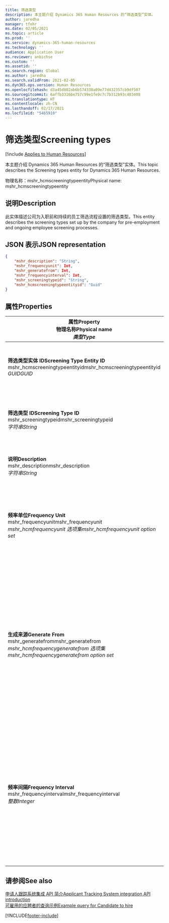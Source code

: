 ```yaml
---
title: 筛选类型
description: 本主题介绍 Dynamics 365 Human Resources 的“筛选类型”实体。
author: jaredha
manager: tfehr
ms.date: 02/05/2021
ms.topic: article
ms.prod: ''
ms.service: dynamics-365-human-resources
ms.technology: ''
audience: Application User
ms.reviewer: anbichse
ms.custom: ''
ms.assetid: ''
ms.search.region: Global
ms.author: jaredha
ms.search.validFrom: 2021-02-05
ms.dyn365.ops.version: Human Resources
ms.openlocfilehash: d3a45d802ab6b574338a09e77d432357cb9df507
ms.sourcegitcommit: 6affb3316be757c99e1fe9c7c7b312b93c483408
ms.translationtype: HT
ms.contentlocale: zh-CN
ms.lasthandoff: 02/17/2021
ms.locfileid: "5465910"
---
```

# <a name="screening-types"></a><span data-ttu-id="c6a0c-103">筛选类型</span><span class="sxs-lookup"><span data-stu-id="c6a0c-103">Screening types</span></span>

[!include [Applies to Human Resources](../includes/applies-to-hr.md)]

<span data-ttu-id="c6a0c-104">本主题介绍 Dynamics 365 Human Resources 的“筛选类型”实体。</span><span class="sxs-lookup"><span data-stu-id="c6a0c-104">This topic describes the Screening types entity for Dynamics 365 Human Resources.</span></span>

<span data-ttu-id="c6a0c-105">物理名称：mshr_hcmscreeningtypeentity</span><span class="sxs-lookup"><span data-stu-id="c6a0c-105">Physical name: mshr_hcmscreeningtypeentity</span></span>

## <a name="description"></a><span data-ttu-id="c6a0c-106">说明</span><span class="sxs-lookup"><span data-stu-id="c6a0c-106">Description</span></span>

<span data-ttu-id="c6a0c-107">此实体描述公司为入职前和持续的员工筛选流程设置的筛选类型。</span><span class="sxs-lookup"><span data-stu-id="c6a0c-107">This entity describes the screening types set up by the company for pre-employment and ongoing employee screening processes.</span></span>

## <a name="json-representation"></a><span data-ttu-id="c6a0c-108">JSON 表示</span><span class="sxs-lookup"><span data-stu-id="c6a0c-108">JSON representation</span></span>

```json
{
    "mshr_description": "String",
    "mshr_frequencyunit": Int,
    "mshr_generatefrom": Int,
    "mshr_frequencyinterval": Int,
    "mshr_screeningtypeid": "String",
    "mshr_hcmscreeningtypeentityid": "Guid"
}
```

## <a name="properties"></a><span data-ttu-id="c6a0c-109">属性</span><span class="sxs-lookup"><span data-stu-id="c6a0c-109">Properties</span></span>

| <span data-ttu-id="c6a0c-110">属性</span><span class="sxs-lookup"><span data-stu-id="c6a0c-110">Property</span></span><br><span data-ttu-id="c6a0c-111">**物理名称**</span><span class="sxs-lookup"><span data-stu-id="c6a0c-111">**Physical name**</span></span><br><span data-ttu-id="c6a0c-112">**_类型_**</span><span class="sxs-lookup"><span data-stu-id="c6a0c-112">**_Type_**</span></span> | <span data-ttu-id="c6a0c-113">使用</span><span class="sxs-lookup"><span data-stu-id="c6a0c-113">Use</span></span> | <span data-ttu-id="c6a0c-114">说明</span><span class="sxs-lookup"><span data-stu-id="c6a0c-114">Description</span></span> |
| --- | --- | --- |
| <span data-ttu-id="c6a0c-115">**筛选类型实体 ID**</span><span class="sxs-lookup"><span data-stu-id="c6a0c-115">**Screening Type Entity ID**</span></span><br><span data-ttu-id="c6a0c-116">mshr_hcmscreeningtypeentityid</span><span class="sxs-lookup"><span data-stu-id="c6a0c-116">mshr_hcmscreeningtypeentityid</span></span><br><span data-ttu-id="c6a0c-117">*GUID*</span><span class="sxs-lookup"><span data-stu-id="c6a0c-117">*GUID*</span></span> | <span data-ttu-id="c6a0c-118">只读</span><span class="sxs-lookup"><span data-stu-id="c6a0c-118">Read-only</span></span><br><span data-ttu-id="c6a0c-119">必填</span><span class="sxs-lookup"><span data-stu-id="c6a0c-119">Required</span></span><br><span data-ttu-id="c6a0c-120">系统生成</span><span class="sxs-lookup"><span data-stu-id="c6a0c-120">System-generated</span></span> | <span data-ttu-id="c6a0c-121">筛选类型记录的唯一主要标识符。</span><span class="sxs-lookup"><span data-stu-id="c6a0c-121">Unique primary identifier for the screening type record.</span></span> |
| <span data-ttu-id="c6a0c-122">**筛选类型 ID**</span><span class="sxs-lookup"><span data-stu-id="c6a0c-122">**Screening Type ID**</span></span><br><span data-ttu-id="c6a0c-123">mshr_screeningtypeid</span><span class="sxs-lookup"><span data-stu-id="c6a0c-123">mshr_screeningtypeid</span></span><br><span data-ttu-id="c6a0c-124">*字符串*</span><span class="sxs-lookup"><span data-stu-id="c6a0c-124">*String*</span></span> | <span data-ttu-id="c6a0c-125">读/写</span><span class="sxs-lookup"><span data-stu-id="c6a0c-125">Read/write</span></span><br><span data-ttu-id="c6a0c-126">必填</span><span class="sxs-lookup"><span data-stu-id="c6a0c-126">Required</span></span> | <span data-ttu-id="c6a0c-127">用户定义的筛选类型的唯一标识符。</span><span class="sxs-lookup"><span data-stu-id="c6a0c-127">User-defined unique identifier for the screening type.</span></span> |
| <span data-ttu-id="c6a0c-128">**说明**</span><span class="sxs-lookup"><span data-stu-id="c6a0c-128">**Description**</span></span><br><span data-ttu-id="c6a0c-129">mshr_description</span><span class="sxs-lookup"><span data-stu-id="c6a0c-129">mshr_description</span></span><br><span data-ttu-id="c6a0c-130">*字符串*</span><span class="sxs-lookup"><span data-stu-id="c6a0c-130">*String*</span></span> | <span data-ttu-id="c6a0c-131">读/写</span><span class="sxs-lookup"><span data-stu-id="c6a0c-131">Read/write</span></span><br><span data-ttu-id="c6a0c-132">必填</span><span class="sxs-lookup"><span data-stu-id="c6a0c-132">Required</span></span> | <span data-ttu-id="c6a0c-133">筛选类型的描述。</span><span class="sxs-lookup"><span data-stu-id="c6a0c-133">The description of the screening type.</span></span> |
| <span data-ttu-id="c6a0c-134">**频率单位**</span><span class="sxs-lookup"><span data-stu-id="c6a0c-134">**Frequency Unit**</span></span><br><span data-ttu-id="c6a0c-135">mshr_frequencyunit</span><span class="sxs-lookup"><span data-stu-id="c6a0c-135">mshr_frequencyunit</span></span><br><span data-ttu-id="c6a0c-136">*mshr_hcmfrequencyunit 选项集*</span><span class="sxs-lookup"><span data-stu-id="c6a0c-136">*mshr_hcmfrequencyunit option set*</span></span> | <span data-ttu-id="c6a0c-137">读/写</span><span class="sxs-lookup"><span data-stu-id="c6a0c-137">Read/write</span></span><br><span data-ttu-id="c6a0c-138">必填</span><span class="sxs-lookup"><span data-stu-id="c6a0c-138">Required</span></span> | <span data-ttu-id="c6a0c-139">描述必须为分配的人员完成的筛选的频率。</span><span class="sxs-lookup"><span data-stu-id="c6a0c-139">Describes the frequency with which the screening must be completed for the assigned person.</span></span> |
| <span data-ttu-id="c6a0c-140">**生成来源**</span><span class="sxs-lookup"><span data-stu-id="c6a0c-140">**Generate From**</span></span><br><span data-ttu-id="c6a0c-141">mshr_generatefrom</span><span class="sxs-lookup"><span data-stu-id="c6a0c-141">mshr_generatefrom</span></span><br><span data-ttu-id="c6a0c-142">*mshr_hcmfrequencygeneratefrom 选项集*</span><span class="sxs-lookup"><span data-stu-id="c6a0c-142">*mshr_hcmfrequencygeneratefrom option set*</span></span> | <span data-ttu-id="c6a0c-143">读/写</span><span class="sxs-lookup"><span data-stu-id="c6a0c-143">Read-write</span></span><br><span data-ttu-id="c6a0c-144">必填</span><span class="sxs-lookup"><span data-stu-id="c6a0c-144">Required</span></span> | <span data-ttu-id="c6a0c-145">如果频率值是“一次性”以外的任何值，GenerateFrom 值将确定开始计算下一个筛选事件的日期。</span><span class="sxs-lookup"><span data-stu-id="c6a0c-145">If the Frequency value is any value other than “One-time only”, the GenerateFrom value determines the date from which to calculate the next screening event.</span></span> |
| <span data-ttu-id="c6a0c-146">**频率间隔**</span><span class="sxs-lookup"><span data-stu-id="c6a0c-146">**Frequency Interval**</span></span><br><span data-ttu-id="c6a0c-147">mshr_frequencyinterval</span><span class="sxs-lookup"><span data-stu-id="c6a0c-147">mshr_frequencyinterval</span></span><br><span data-ttu-id="c6a0c-148">*整数*</span><span class="sxs-lookup"><span data-stu-id="c6a0c-148">*Integer*</span></span> | <span data-ttu-id="c6a0c-149">读/写</span><span class="sxs-lookup"><span data-stu-id="c6a0c-149">Read-write</span></span><br><span data-ttu-id="c6a0c-150">必填</span><span class="sxs-lookup"><span data-stu-id="c6a0c-150">Required</span></span> | <span data-ttu-id="c6a0c-151">如果频率值是“一次性”以外的任何值，您必须为每个筛选事件之间的时间单位定义一个间隔。</span><span class="sxs-lookup"><span data-stu-id="c6a0c-151">If the Frequency value is any value other than “One-time only”, you must define an interval for the units of time between each screening event.</span></span> |

## <a name="see-also"></a><span data-ttu-id="c6a0c-152">请参阅</span><span class="sxs-lookup"><span data-stu-id="c6a0c-152">See also</span></span>

[<span data-ttu-id="c6a0c-153">申请人跟踪系统集成 API 简介</span><span class="sxs-lookup"><span data-stu-id="c6a0c-153">Applicant Tracking System integration API introduction</span></span>](hr-admin-integration-ats-api-introduction.md)<br>
[<span data-ttu-id="c6a0c-154">可雇用的应聘者的查询示例</span><span class="sxs-lookup"><span data-stu-id="c6a0c-154">Example query for Candidate to hire</span></span>](hr-admin-integration-ats-api-candidate-to-hire-example-query.md)


[!INCLUDE[footer-include](../includes/footer-banner.md)]